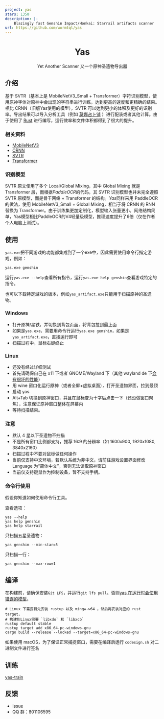 ```yaml
---
project: yas
stars: 1350
description: |-
    Blazingly fast Genshin Impact/Honkai: Starrail artifacts scanner
url: https://github.com/wormtql/yas
---
```


<div align="center">

# Yas

Yet Another Scanner
又一个原神圣遗物导出器

</div>

## 介绍

基于 SVTR（基本上是 MobileNetV3_Small + Transformer）字符识别模型，使用原神字体对原神中会出现的字符串进行训练，达到更高的速度和更精确的结果。相比 CRNN（旧版Yas使用的模型），SVTR 可以达到更小的体积及更好的识别率。导出结果可以导入分析工具（例如 [莫娜占卜铺](https://mona-uranai.com/) ）进行配装或者其他计算。由于使用了 [Rust](https://www.rust-lang.org/) 进行编写，运行效率和文件体积都得到了很大的提升。

### 相关资料

- [MobileNetV3](https://arxiv.org/pdf/1905.02244.pdf)
- [CRNN](https://arxiv.org/pdf/1507.05717.pdf)
- [SVTR](https://arxiv.org/pdf/2205.00159.pdf)
- [Transformer](https://proceedings.neurips.cc/paper/2017/file/3f5ee243547dee91fbd053c1c4a845aa-Paper.pdf)

### 识别模型

SVTR 原文使用了多个 Local/Global Mixing，其中 Global Mixing 就是 Transformer 层，而根据*PaddleOCR*的代码，其 SVTR 识别模型也并未完全遵照 SVTR 原模型，而是骨干网络 + Transformer 的结构。*Yas*同样采用 PaddleOCR 的做法，使用 MobileNetV3_Small + Global Mixing，相当于将 CRNN 的 RNN 替换为 Transformer。由于训练集更加定制化，模型输入张量更小，网络结构简单，Yas模型相比PaddleOCR的V4轻量级模型，推理速度提升了6倍（仅在作者个人电脑上测试）。

## 使用
`yas.exe`把不同游戏的功能都集成到了一个exe中，因此需要使用命令行指定游戏，例如：
```shell
yas.exe genshin
```
运行`yas.exe --help`查看所有指令，运行`yas.exe help genshin`查看游戏特定的指令。

也可以下载特定游戏的版本，例如`yas_artifact.exe`只能用于扫描原神的圣遗物。

### Windows

- 打开原神/星铁，并切换到背包页面，将背包拉到最上面
- 如果是`yas.exe`，需要用命令行运行`yas.exe genshin`，如果是`yas_artifact.exe`，直接运行即可
- 扫描过程中，鼠标右键终止

### Linux
- 还没有经过详细测试
- 首先请确保自己在 x11 下或者 GNOME/Wayland 下（其他 wayland de 下[会有很坏的性能](https://github.com/poly000/screenshots-rs/blob/d96dff76c5f5cbd849d80451f0df8f415f8e5f4b/src/linux/wayland_screenshot.rs#L109)）
- 用 wine 窗口化运行原神（或者全屏+虚拟桌面），打开圣遗物界面，拉到最顶
- 启动 yas
- Alt+Tab 切换到原神窗口，并且在鼠标变为十字后点击一下（还没做窗口聚焦），注意保证原神窗口整体在屏幕内
- 等待扫描结束。

### 注意

- 默认 4 星以下圣遗物不扫描
- 不是所有窗口比例都支持，推荐 16:9 的分辨率（如 1600x900, 1920x1080, 3840x2160）
- 扫描过程中不要对鼠标做任何操作
- 当前仅支持中文环境，若默认系统为非中文，请前往游戏设置界面修改 Language 为“简体中文”，否则无法读取原神窗口
- 当前仅支持键鼠作为控制设备，暂不支持手柄。

### 命令行使用

假设你知道如何使用命令行工具。


查看选项：
```shell
yas --help
yas help genshin
yas help starrail
```

只扫描五星圣遗物：
```shell
yas genshin --min-star=5
```

只扫描一行：
```shell
yas genshin --max-row=1
```

## 编译

在构建前，请确保安装`Git LFS`，并运行`git lfs pull`。否则[yas 在运行时会使用错误的模型](https://github.com/wormtql/yas/pull/102#issuecomment-1375503803)。

```shell
# Linux 下需要首先安装 rustup 以及 mingw-w64 ，然后再安装对应的 rust target，
# 构建到Linux需要 `libxdo` 和 `libxcb`
rustup default stable
rustup target add x86_64-pc-windows-gnu
cargo build --release --locked --target=x86_64-pc-windows-gnu
```

如果使用 macOS，为了保证正常捕捉窗口，需要在编译后运行 `codesign.sh` 对二进制文件进行签名

## 训练

[yas-train](https://github.com/wormtql/yas-train)

## 反馈

- Issue
- QQ 群：801106595


